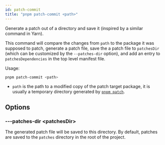 ```yaml
---
id: patch-commit
title: "pnpm patch-commit <path>"
---
```


Generate a patch out of a directory and save it (inspired by a similar command in Yarn).

This command will compare the changes from `path` to the package it was supposed to patch, generate a patch file, save the a patch file to `patchesDir` (which can be customized by the `--patches-dir` option), and add an entry to `patchesDependencies` in the top level manifest file.

Usage:

```sh
pnpm patch-commit <path>
```

* `path` is the path to a modified copy of the patch target package, it is usually a temporary directory generated by [`pnpm patch`](./patch).

## Options

### ---patches-dir &lt;patchesDir>

The generated patch file will be saved to this directory. By default, patches are saved to the `patches` directory in the root of the project.
